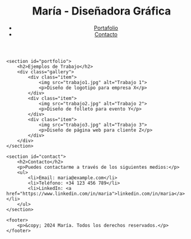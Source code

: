 <!DOCTYPE html>
<html lang="es">
<head>
    <meta charset="UTF-8">
    <meta name="viewport" content="width=device-width, initial-scale=1.0">
    <title>Portafolio de María - Diseñadora</title>
    <link rel="stylesheet" href="styles.css">
</head>
<body>
    <header>
        <h1>María - Diseñadora Gráfica</h1>
        <nav>
            <ul>
                <li><a href="#portfolio">Portafolio</a></li>
                <li><a href="#contact">Contacto</a></li>
            </ul>
        </nav>
    </header>

    <section id="portfolio">
        <h2>Ejemplos de Trabajo</h2>
        <div class="gallery">
            <div class="item">
                <img src="trabajo1.jpg" alt="Trabajo 1">
                <p>Diseño de logotipo para empresa X</p>
            </div>
            <div class="item">
                <img src="trabajo2.jpg" alt="Trabajo 2">
                <p>Diseño de folleto para evento Y</p>
            </div>
            <div class="item">
                <img src="trabajo3.jpg" alt="Trabajo 3">
                <p>Diseño de página web para cliente Z</p>
            </div>
        </div>
    </section>

    <section id="contact">
        <h2>Contacto</h2>
        <p>Puedes contactarme a través de los siguientes medios:</p>
        <ul>
            <li>Email: maria@example.com</li>
            <li>Teléfono: +34 123 456 789</li>
            <li>LinkedIn: <a href="https://www.linkedin.com/in/maria">linkedin.com/in/maria</a></li>
        </ul>
    </section>

    <footer>
        <p>&copy; 2024 María. Todos los derechos reservados.</p>
    </footer>
</body>
</html>

